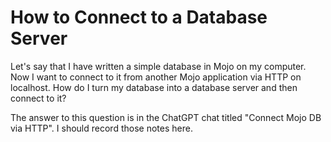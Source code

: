 # How to Connect to a Database Server

Let's say that I have written a simple database in Mojo on my computer. Now I want to connect to it from another Mojo application via HTTP on localhost. How do I turn my database into a database server and then connect to it?

The answer to this question is in the ChatGPT chat titled "Connect Mojo DB via HTTP". I should record those notes here.
